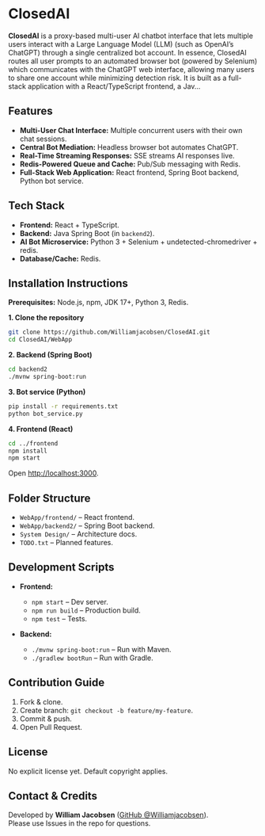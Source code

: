 # ClosedAI

**ClosedAI** is a proxy-based multi-user AI chatbot interface that lets multiple users interact with a Large Language Model (LLM) (such as OpenAI’s ChatGPT) through a single centralized bot account. In essence, ClosedAI routes all user prompts to an automated browser bot (powered by Selenium) which communicates with the ChatGPT web interface, allowing many users to share one account while minimizing detection risk. It is built as a full-stack application with a React/TypeScript frontend, a Jav...

## Features

- **Multi-User Chat Interface:** Multiple concurrent users with their own chat sessions.  
- **Central Bot Mediation:** Headless browser bot automates ChatGPT.  
- **Real-Time Streaming Responses:** SSE streams AI responses live.  
- **Redis-Powered Queue and Cache:** Pub/Sub messaging with Redis.  
- **Full-Stack Web Application:** React frontend, Spring Boot backend, Python bot service.

## Tech Stack

- **Frontend:** React + TypeScript.  
- **Backend:** Java Spring Boot (in `backend2`).  
- **AI Bot Microservice:** Python 3 + Selenium + undetected-chromedriver + redis.  
- **Database/Cache:** Redis.

## Installation Instructions

**Prerequisites:** Node.js, npm, JDK 17+, Python 3, Redis.

**1. Clone the repository**  
```bash
git clone https://github.com/Williamjacobsen/ClosedAI.git
cd ClosedAI/WebApp
```

**2. Backend (Spring Boot)**  
```bash
cd backend2
./mvnw spring-boot:run
```

**3. Bot service (Python)**  
```bash
pip install -r requirements.txt
python bot_service.py
```

**4. Frontend (React)**  
```bash
cd ../frontend
npm install
npm start
```

Open [http://localhost:3000](http://localhost:3000).

## Folder Structure

- `WebApp/frontend/` – React frontend.  
- `WebApp/backend2/` – Spring Boot backend.  
- `System Design/` – Architecture docs.  
- `TODO.txt` – Planned features.

## Development Scripts

- **Frontend:**  
  - `npm start` – Dev server.  
  - `npm run build` – Production build.  
  - `npm test` – Tests.  

- **Backend:**  
  - `./mvnw spring-boot:run` – Run with Maven.  
  - `./gradlew bootRun` – Run with Gradle.

## Contribution Guide

1. Fork & clone.  
2. Create branch: `git checkout -b feature/my-feature`.  
3. Commit & push.  
4. Open Pull Request.

## License

No explicit license yet. Default copyright applies.

## Contact & Credits

Developed by **William Jacobsen** ([GitHub @Williamjacobsen](https://github.com/Williamjacobsen)).  
Please use Issues in the repo for questions.
